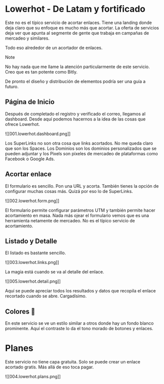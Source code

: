 # Lowerhot - De Latam y fortificado

Este no es el típico servicio de acortar enlaces. Tiene una landing donde deja claro que su enfoque es mucho más que acortar. La oferta de servicios deja ver que apunta al segmente de gente que trabaja en campañas de mercadeo y similares.

Todo eso alrededor de un acortador de enlaces.

> [!Note]
> No hay nada que me llame la atención particularmente de este servicio. Creo que es tan potente como Bitly.
>
> De pronto el diseño y distribución de elementos podría ser una guía a futuro.

## Página de Inicio

Después de completado el registro y verificado el correo, llegamos al dashboard. Desde aquí podemos hacernos a la idea de las cosas que ofrece Lowerhot.

![[001.lowerhot.dashboard.png]]

Los SuperLinks no son otra cosa que links acortados. No me queda claro que son los Spaces. Los Dominios son los dominios personalizados que se pueden adjuntar y los Pixels son píxeles de mercadeo de plataformas como Facebook o Google Ads.

## Acortar enlace

El formulario es sencillo. Pon una URL y acorta. También tienes la opción de configurar muchas cosas más. Quizá por eso lo de SuperLinks.

![[002.lowerhot.form.png]]

El formulario permite configurar parámetros UTM y también permite hacer acortamiento en masa. Nada más ojear el formulario vemos que es una herramienta netamente de mercadeo. No es el típico servicio de acortamiento.

## Listado y Detalle

El listado es bastante sencillo.

![[003.lowerhot.links.png]]

La magia está cuando se va al detalle del enlace.

![[005.lowerhot.detail.png]]

Aquí se puede apreciar todos los resultados y datos que recopila el enlace recortado cuando se abre. Cargadísimo.

## Colores 🎨

En este servicio se ve un estilo similar a otros donde hay un fondo blanco prominente. Aquí el contraste lo da el tono morado de botones y enlaces.

# Planes

Este servicio no tiene capa gratuita. Solo se puede crear un enlace acortado gratis. Más allá de eso toca pagar.

![[004.lowerhot.plans.png]]